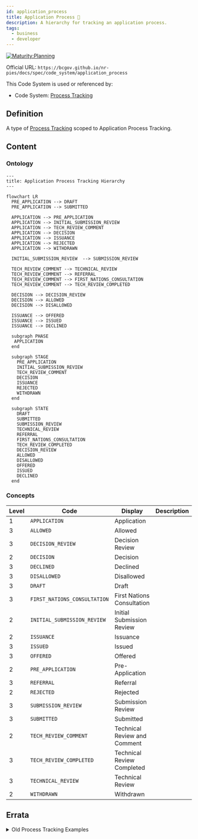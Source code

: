```yaml
---
id: application_process
title: Application Process 🚧
description: A hierarchy for tracking an application process.
tags:
  - business
  - developer
---
```


[![Maturity:Planning](https://img.shields.io/badge/Maturity-Planning-orange)](/docs/spec#maturity)

Official URL: `https://bcgov.github.io/nr-pies/docs/spec/code_system/application_process`

This Code System is used or referenced by:

- Code System: [Process Tracking](/docs/spec/code_system/process_tracking)

## Definition

A type of [Process Tracking](/docs/spec/code_system/process_tracking) scoped to Application Process Tracking.

## Content

### Ontology

```mermaid
---
title: Application Process Tracking Hierarchy
---

flowchart LR
  PRE_APPLICATION --> DRAFT
  PRE_APPLICATION --> SUBMITTED

  APPLICATION --> PRE_APPLICATION
  APPLICATION --> INITIAL_SUBMISSION_REVIEW
  APPLICATION --> TECH_REVIEW_COMMENT
  APPLICATION --> DECISION
  APPLICATION --> ISSUANCE
  APPLICATION --> REJECTED
  APPLICATION --> WITHDRAWN

  INITIAL_SUBMISSION_REVIEW  --> SUBMISSION_REVIEW

  TECH_REVIEW_COMMENT --> TECHNICAL_REVIEW
  TECH_REVIEW_COMMENT --> REFERRAL
  TECH_REVIEW_COMMENT --> FIRST_NATIONS_CONSULTATION
  TECH_REVIEW_COMMENT --> TECH_REVIEW_COMPLETED

  DECISION --> DECISION_REVIEW
  DECISION --> ALLOWED
  DECISION --> DISALLOWED

  ISSUANCE --> OFFERED
  ISSUANCE --> ISSUED
  ISSUANCE --> DECLINED

  subgraph PHASE
   APPLICATION
  end

  subgraph STAGE
    PRE_APPLICATION
    INITIAL_SUBMISSION_REVIEW
    TECH_REVIEW_COMMENT
    DECISION
    ISSUANCE
    REJECTED
    WITHDRAWN
  end

  subgraph STATE
    DRAFT
    SUBMITTED
    SUBMISSION_REVIEW
    TECHNICAL_REVIEW
    REFERRAL
    FIRST_NATIONS_CONSULTATION
    TECH_REVIEW_COMPLETED
    DECISION_REVIEW
    ALLOWED
    DISALLOWED
    OFFERED
    ISSUED
    DECLINED
  end
```

### Concepts

| Level | Code                         | Display                      | Description |
| ----- | ---------------------------- | ---------------------------- | ----------- |
| 1     | `APPLICATION`                | Application                  |             |
| 3     | `ALLOWED`                    | Allowed                      |             |
| 3     | `DECISION_REVIEW`            | Decision Review              |             |
| 2     | `DECISION`                   | Decision                     |             |
| 3     | `DECLINED`                   | Declined                     |             |
| 3     | `DISALLOWED`                 | Disallowed                   |             |
| 3     | `DRAFT`                      | Draft                        |             |
| 3     | `FIRST_NATIONS_CONSULTATION` | First Nations Consultation   |             |
| 2     | `INITIAL_SUBMISSION_REVIEW`  | Initial Submission Review    |             |
| 2     | `ISSUANCE`                   | Issuance                     |             |
| 3     | `ISSUED`                     | Issued                       |             |
| 3     | `OFFERED`                    | Offered                      |             |
| 2     | `PRE_APPLICATION`            | Pre-Application              |             |
| 3     | `REFERRAL`                   | Referral                     |             |
| 2     | `REJECTED`                   | Rejected                     |             |
| 3     | `SUBMISSION_REVIEW`          | Submission Review            |             |
| 3     | `SUBMITTED`                  | Submitted                    |             |
| 2     | `TECH_REVIEW_COMMENT`        | Technical Review and Comment |             |
| 3     | `TECH_REVIEW_COMPLETED`      | Technical Review Completed   |             |
| 3     | `TECHNICAL_REVIEW`           | Technical Review             |             |
| 2     | `WITHDRAWN`                  | Withdrawn                    |             |

## Errata

<details>
<summary>Old Process Tracking Examples</summary>

These are old Process Tracking hierarchy concepts. While useful as an orientation guide, they no longer reflect the
latest code words that are used in the specification.

```mermaid
---
title: Process Tracking
---
flowchart LR
  app_type@{ shape: comment, label: "new
  amendment
  transfer
  cancel" }

  application --> screening
  application --> submission
  application --> review
  application --> decision
  application --> effect
  application --> app_type

  submission --> draft
  submission --> submitted
  review --> assessment
  review --> on_hold
  decision --> approved
  decision --> declined
  decision --> cancelled
  decision --> abandoned
  effect --> withdrawn
  effect --> expired

  assessment --> under_review
  assessment --> in_referral
  assessment --> with_client
  on_hold --> deferred
  on_hold --> paused
  approved --> conditional
  approved --> offered
  approved --> issued

  state --> status

  subgraph lifecycle
    application
  end

  subgraph type
    app_type
  end

  subgraph phase
    screening
    submission
    review
    decision
    effect
  end

  subgraph stage
    draft
    submitted
    assessment
    on_hold
    approved
    declined
    cancelled
    abandoned
    withdrawn
    expired
  end

  subgraph state
    under_review
    in_referral
    with_client
    deferred
    paused
    conditional
    offered
    issued
  end
```

```mermaid
---
title: Authorization Process Concept Hierarchy
---
flowchart LR
  auth_type@{ shape: comment, label: "permit
  license
  right
  grant"}

  authorization --> active
  authorization --> inactive
  authorization --> requested
  authorization --> suspended
  authorization --> auth_type

  phase --> status

  subgraph lifecycle
    authorization
  end

  subgraph type
    auth_type
  end

  subgraph phase
    active
    inactive
    requested
    suspended
  end
```

</details>
